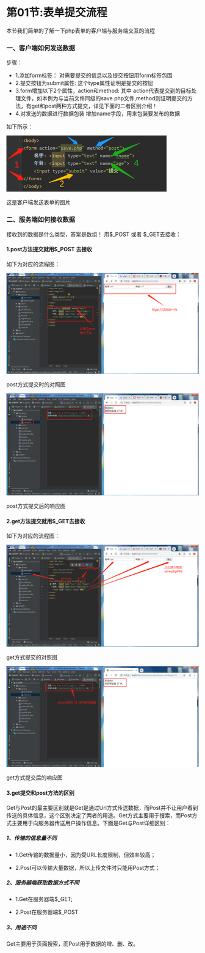 # 第01节:表单提交流程
本节我们简单的了解一下php表单的客户端与服务端交互的流程

### 一、客户端如何发送数据
步骤：
* 1.添加form标签：
对需要提交的信息以及提交按钮用form标签包围
* 2.提交按钮为submit属性:
这个type属性证明是提交的按钮
* 3.form增加以下2个属性，action和method:
其中 action代表提交到的目标处理文件，如本例为与当前文件同级的save.php文件,method则证明提交的方法，有get和post两种方式提交，详见下面的二者区别介绍！
* 4.对发送的数据进行数据包装
增加name字段，用来包装要发布的数据

如下所示：

![images](../images/0301_img.png)

这是客户端发送表单的图片


### 二、服务端如何接收数据
接收到的数据是什么类型，答案是数组！
用\$_POST 或者 \$_GET去接收：

#### 1.post方法提交就用$_POST 去接收
如下为对应的流程图：

![images](../images/0301_image.png)

post方式提交时的对照图

![images](../images/0301_png.png)

post方式提交后的响应图

#### 2.get方法提交就用$_GET去接收
如下为对应的流程图：

![images](../images/0301_get.png)

get方式提交的对照图

![images](../images/0301_geth.png)

get方式提交后的响应图

#### 3.get提交和post方法的区别
Get与Post的最主要区别就是Get是通过Url方式传送数据，而Post并不让用户看到传送的具体信息，这个区别决定了两者的用途。Get方式主要用于搜索，而Post方式主要用于向服务器传送用户操作信息。下面是Get与Post详细区别：

##### 1、传输的信息量不同
* 1.Get传输的数据量小，因为受URL长度限制，但效率较高；

* 2.Post可以传输大量数据，所以上传文件时只能用Post方式；

##### 2、服务器端获取数据方式不同
* 1.Get在服务器端$_GET;

* 2.Post在服务器端$_POST

##### 3、用途不同
Get主要用于页面搜索，而Post用于数据的增、删、改。